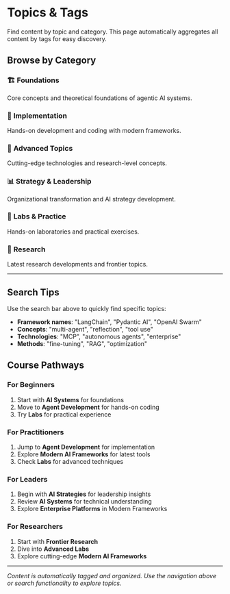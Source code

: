 # Topics & Tags

Find content by topic and category. This page automatically aggregates all content by tags for easy discovery.

## Browse by Category

### 🏗️ **Foundations**
Core concepts and theoretical foundations of agentic AI systems.

### 🔧 **Implementation** 
Hands-on development and coding with modern frameworks.

### 🚀 **Advanced Topics**
Cutting-edge technologies and research-level concepts.

### 📊 **Strategy & Leadership**
Organizational transformation and AI strategy development.

### 🧪 **Labs & Practice**
Hands-on laboratories and practical exercises.

### 🔬 **Research**
Latest research developments and frontier topics.

---

## Search Tips

Use the search bar above to quickly find specific topics:

- **Framework names**: "LangChain", "Pydantic AI", "OpenAI Swarm"
- **Concepts**: "multi-agent", "reflection", "tool use"
- **Technologies**: "MCP", "autonomous agents", "enterprise"
- **Methods**: "fine-tuning", "RAG", "optimization"

## Course Pathways

### For Beginners
1. Start with **AI Systems** for foundations
2. Move to **Agent Development** for hands-on coding
3. Try **Labs** for practical experience

### For Practitioners
1. Jump to **Agent Development** for implementation
2. Explore **Modern AI Frameworks** for latest tools
3. Check **Labs** for advanced techniques

### For Leaders
1. Begin with **AI Strategies** for leadership insights
2. Review **AI Systems** for technical understanding
3. Explore **Enterprise Platforms** in Modern Frameworks

### For Researchers
1. Start with **Frontier Research** 
2. Dive into **Advanced Labs**
3. Explore cutting-edge **Modern AI Frameworks**

---

*Content is automatically tagged and organized. Use the navigation above or search functionality to explore topics.*
